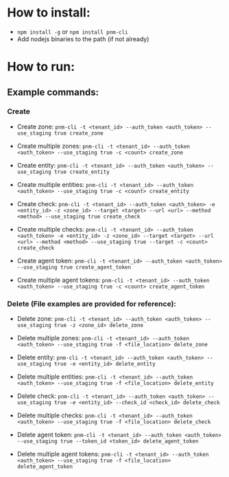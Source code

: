 # How to install:
* ```npm install -g``` or ```npm install pnm-cli```
* Add nodejs binaries to the path (if not already)

# How to run:

## Example commands:

### Create

* Create zone:
```pnm-cli -t <tenant_id> --auth_token <auth_token> --use_staging true create_zone```

* Create multiple zones:
```pnm-cli -t <tenant_id> --auth_token <auth_token> --use_staging true -c <count> create_zone```

* Create entity:
```pnm-cli -t <tenant_id> --auth_token <auth_token> --use_staging true create_entity```

* Create multiple entities:
```pnm-cli -t <tenant_id> --auth_token <auth_token> --use_staging true -c <count> create_entity```

* Create check:
```pnm-cli -t <tenant_id> --auth_token <auth_token> -e <entity_id> -z <zone_id> --target <target> --url <url> --method <method> --use_staging true create_check```

* Create multiple checks:
```pnm-cli -t <tenant_id> --auth_token <auth_token> -e <entity_id> -z <zone_id> --target <target> --url <url> --method <method> --use_staging true --target -c <count> create_check```

* Create agent token:
```pnm-cli -t <tenant_id> --auth_token <auth_token> --use_staging true create_agent_token```

* Create multiple agent tokens:
```pnm-cli -t <tenant_id> --auth_token <auth_token> --use_staging true -c <count> create_agent_token```

### Delete (File examples are provided for reference):

* Delete zone:
```pnm-cli -t <tenant_id> --auth_token <auth_token> --use_staging true -z <zone_id> delete_zone```

* Delete multiple zones:
```pnm-cli -t <tenant_id> --auth_token <auth_token> --use_staging true -f <file_location> delete_zone```

* Delete entity:
```pnm-cli -t <tenant_id> --auth_token <auth_token> --use_staging true -e <entity_id> delete_entity```

* Delete multiple entities:
```pnm-cli -t <tenant_id> --auth_token <auth_token> --use_staging true -f <file_location> delete_entity```

* Delete check:
```pnm-cli -t <tenant_id> --auth_token <auth_token> --use_staging true -e <entity_id> --check_id <check_id> delete_check```

* Delete multiple checks:
```pnm-cli -t <tenant_id> --auth_token <auth_token> --use_staging true -f <file_location> delete_check```

* Delete agent token:
```pnm-cli -t <tenant_id> --auth_token <auth_token> --use_staging true --token_id <token_id> delete_agent_token```

* Delete multiple agent tokens:
```pnm-cli -t <tenant_id> --auth_token <auth_token> --use_staging true -f <file_location> delete_agent_token```